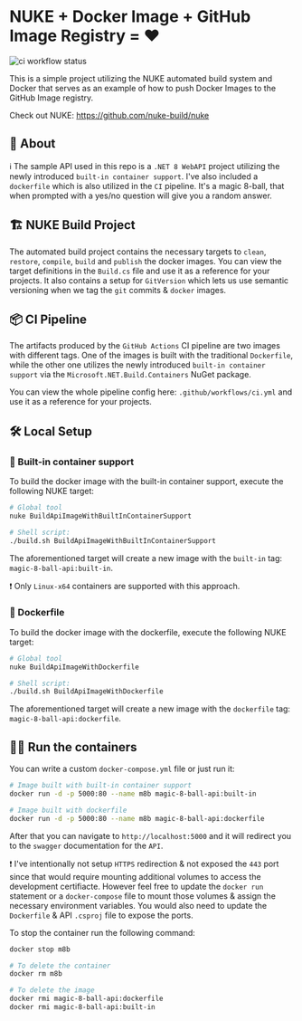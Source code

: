 # NUKE + Docker Image + GitHub Image Registry = ♥
![ci workflow status](https://github.com/SonnyRR/nuke-docker-github-registry/actions/workflows/ci.yml/badge.svg)

This is a simple project utilizing the NUKE automated build system and Docker that serves as an example of how to push Docker Images to the GitHub Image registry.

Check out NUKE:
https://github.com/nuke-build/nuke


## 💭 About
ℹ The sample API used in this repo is a `.NET 8 WebAPI` project utilizing the newly introduced `built-in container support`. I've also included a `dockerfile` which is also utilized in the `CI` pipeline. It's a magic 8-ball, that when prompted with a yes/no question will give you a random answer.

## 🏗 NUKE Build Project
The automated build project contains the necessary targets to `clean`, `restore`, `compile`, `build` and `publish` the docker images. You can view the target definitions in the `Build.cs` file and use it as a reference for your projects. It also contains a setup for `GitVersion` which lets us use semantic versioning when we tag the `git` commits & `docker` images.

## 📦 CI Pipeline
The artifacts produced by the `GitHub Actions` CI pipeline are two images with different tags. One of the images is built with the traditional `Dockerfile`, while the other one utilizes the newly introduced `built-in container support` via the `Microsoft.NET.Build.Containers` NuGet package.

You can view the whole pipeline config here: `.github/workflows/ci.yml` and use it as a reference for your projects.

## 🛠 Local Setup

### 🚢 Built-in container support
To build the docker image with the built-in container support, execute the following NUKE target:

```sh
# Global tool
nuke BuildApiImageWithBuiltInContainerSupport

# Shell script:
./build.sh BuildApiImageWithBuiltInContainerSupport
```

The aforementioned target will create a new image with the `built-in` tag: `magic-8-ball-api:built-in`.

❗ Only `Linux-x64` containers are supported with this approach.

### 🐳 Dockerfile
To build the docker image with the dockerfile, execute the following NUKE target:

```sh
# Global tool
nuke BuildApiImageWithDockerfile

# Shell script:
./build.sh BuildApiImageWithDockerfile
```

The aforementioned target will create a new image with the `dockerfile` tag: `magic-8-ball-api:dockerfile`.


## 🏃‍♀️ Run the containers
You can write a custom `docker-compose.yml` file or just run it:
```sh
# Image built with built-in container support
docker run -d -p 5000:80 --name m8b magic-8-ball-api:built-in

# Image built with dockerfile
docker run -d -p 5000:80 --name m8b magic-8-ball-api:dockerfile
```

After that you can navigate to `http://localhost:5000` and it will redirect you to the `swagger` documentation for the `API`.

❗ I've intentionally not setup `HTTPS` redirection & not exposed the `443` port since that would require mounting additional volumes to access the development certifiacte. However feel free to update the `docker run` statement or a `docker-compose` file to mount those volumes & assign the necessary environment variables. You would also need to update the `Dockerfile` & API `.csproj` file to expose the ports.

To stop the container run the following command:
```sh
docker stop m8b

# To delete the container
docker rm m8b

# To delete the image
docker rmi magic-8-ball-api:dockerfile
docker rmi magic-8-ball-api:built-in 
```